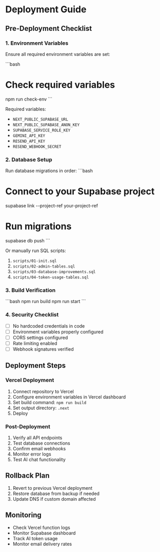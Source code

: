 # Deployment Guide

## Pre-Deployment Checklist

### 1. Environment Variables
Ensure all required environment variables are set:

\`\`\`bash
# Check required variables
npm run check-env
\`\`\`

Required variables:
- `NEXT_PUBLIC_SUPABASE_URL`
- `NEXT_PUBLIC_SUPABASE_ANON_KEY`
- `SUPABASE_SERVICE_ROLE_KEY`
- `GEMINI_API_KEY`
- `RESEND_API_KEY`
- `RESEND_WEBHOOK_SECRET`

### 2. Database Setup
Run database migrations in order:
\`\`\`bash
# Connect to your Supabase project
supabase link --project-ref your-project-ref

# Run migrations
supabase db push
\`\`\`

Or manually run SQL scripts:
1. `scripts/01-init.sql`
2. `scripts/02-admin-tables.sql`
3. `scripts/03-database-improvements.sql`
4. `scripts/04-token-usage-tables.sql`

### 3. Build Verification
\`\`\`bash
npm run build
npm run start
\`\`\`

### 4. Security Checklist
- [ ] No hardcoded credentials in code
- [ ] Environment variables properly configured
- [ ] CORS settings configured
- [ ] Rate limiting enabled
- [ ] Webhook signatures verified

## Deployment Steps

### Vercel Deployment
1. Connect repository to Vercel
2. Configure environment variables in Vercel dashboard
3. Set build command: `npm run build`
4. Set output directory: `.next`
5. Deploy

### Post-Deployment
1. Verify all API endpoints
2. Test database connections
3. Confirm email webhooks
4. Monitor error logs
5. Test AI chat functionality

## Rollback Plan
1. Revert to previous Vercel deployment
2. Restore database from backup if needed
3. Update DNS if custom domain affected

## Monitoring
- Check Vercel function logs
- Monitor Supabase dashboard
- Track AI token usage
- Monitor email delivery rates
